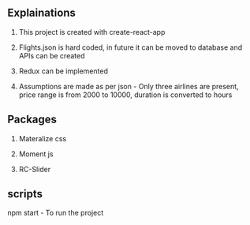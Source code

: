 ## Explainations
1. This project is created with create-react-app

2. Flights.json is hard coded, in future it can be moved to database and APIs can be created

3. Redux can be implemented 

4. Assumptions are made as per json - Only three airlines are present, price range is from 2000 to 10000, duration is converted to hours

## Packages

1. Materalize css 

2. Moment js

3. RC-Slider

## scripts

npm start - To run the project